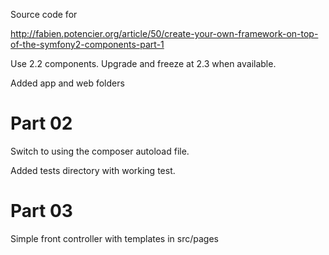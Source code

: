 Source code for 

http://fabien.potencier.org/article/50/create-your-own-framework-on-top-of-the-symfony2-components-part-1

Use 2.2 components.  Upgrade and freeze at 2.3 when available.

Added app and web folders

Part 02
==============

Switch to using the composer autoload file.

Added tests directory with working test.

Part 03
==============
Simple front controller with templates in src/pages

